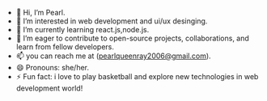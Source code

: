 - 👋 Hi, I’m Pearl.
- 👀 I’m interested in web development and ui/ux desinging.
- 🌱 I’m currently learning react.js,node.js.
- 💞️ I’m eager to contribute to open-source projects, collaborations, and learn from fellow developers.
- 📫 you can reach me at (pearlqueenray2006@gmail.com).
- 😄 Pronouns: she/her.
- ⚡ Fun fact: i love to play basketball and explore new technologies in web development world!


<!---
CodeWPearl/CodeWPearl is a ✨ special ✨ repository because its `README.md` (this file) appears on your GitHub profile.
You can click the Preview link to take a look at your changes.
--->
